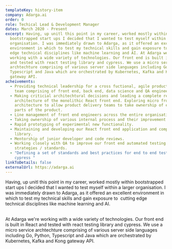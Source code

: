 ```yaml
---
templateKey: history-item
company: Adarga.ai
order: 0
role: Techical Lead & Development Manager
dates: March 2020 - Present
excerpt: Having, up unitl this point in my career, worked mostly within
  bootstrapped start ups I decided that I wanted to test myself within a larger
  organisation. I was immediately drawn to Adarga, as it offered an excellent
  environment in which to test my technical skills and gain exposure to  cutting
  edge technical disciplines like machine learning and AI. At Adarga we're
  working with a wide variety of technologies. Our front end is built in React
  and tested with react testing library and cypress. We use a micro service
  archtechture comprising of various server side languages including Go, Python,
  Typescript and Java which are orchestrated by Kubernetes, Kafka and Kong
  gateway API.
acheivements:
  - Providing technical leadership for a cross fuctional, agile product delivery
    team comprising of front end, back end, data science and QA engineers.
  - Making criticial architechtural decisions and leading a complete re
    architecture of the monolithic React front end. Exploring micro front end
    architecture to allow product delivery teams to take ownership of entire
    parts of the product.
  - Line management of front end engineers across the entire organisation.
  - Taking ownership of various internal process and their improvement.
  - Rapid prototyping of experimental new functionality.
  - Maintaining and developing our React front end application and component
    library.
  - Mentorship of junior developer and code reviews.
  - Working closely with QA to improve our front end automated testing
    strategies / standards.
  - "Defining a set of standards and best practices for end to end testing using
    cypress "
linkToDetails: false
externalUrl: https://adarga.ai
---
```

Having, up unitl this point in my career, worked mostly within bootstrapped start ups I decided that I wanted to test myself within a larger organisation. I was immediately drawn to Adarga, as it offered an excellent environment in which to test my technical skills and gain exposure to  cutting edge technical disciplines like machine learning and AI.

\
At Adarga we're working with a wide variety of technologies. Our front end is built in React and tested with react testing library and cypress. We use a micro service archtechture comprising of various server side languages including Go, Python, Typescript and Java which are orchestrated by Kubernetes, Kafka and Kong gateway API.
